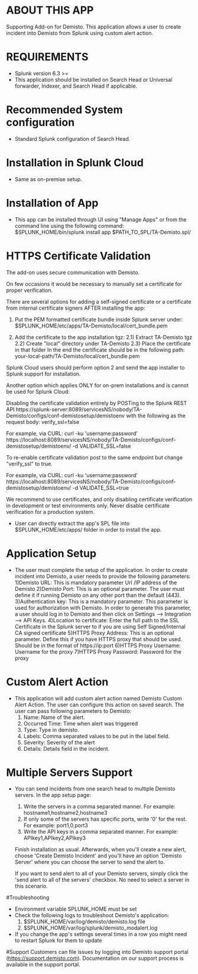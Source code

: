 
# ABOUT THIS APP

Supporting Add-on for Demisto. This application allows a user to create incident into Demisto from Splunk using custom alert action.

# REQUIREMENTS

* Splunk version 6.3 >=
* This application should be installed on Search Head or Universal forwarder, Indexer, and Search Head if applicable.

# Recommended System configuration
* Standard Splunk configuration of Search Head.

# Installation in Splunk Cloud
* Same as on-premise setup.

# Installation of App

* This app can be installed through UI using "Manage Apps" or from the command line using the following command:
$SPLUNK_HOME/bin/splunk install app $PATH_TO_SPL/TA-Demisto.spl/

# HTTPS Certificate Validation

The add-on uses secure communication with Demisto.

On few occasions it would be necessary to manually set a certificate for proper verification.

There are several options for adding a self-signed certificate or a certificate from internal certificate signers AFTER
installing the app:

1) Put the PEM formatted certificate bundle inside Splunk server under:
$SPLUNK_HOME/etc/apps/TA-Demisto/local/cert_bundle.pem

2) Add the certificate to the app installation tgz:
    2.1) Extract TA-Demisto tgz
    2.2) Create "local" directory under TA-Demisto
    2.3) Place the certificate in that folder
    In the end the certificate should be in the following path:
    your-local-path/TA-Demisto/local/cert_bundle.pem

Splunk Cloud users should perform option 2 and send the app installer to Splunk support for installation.

Another option which applies ONLY for on-prem installations and is cannot be used for Splunk Cloud:

Disabling the certificate validation entirely by POSTing to the Splunk REST API
https://splunk-server:8089/servicesNS/nobody/TA-Demisto/configs/conf-demistosetup/demistoenv
with the following as the request body:
verify_ssl=false

For example, via CURL:
curl -ku 'username:password' https://localhost:8089/servicesNS/nobody/TA-Demisto/configs/conf-demistosetup/demistoenv/ -d VALIDATE_SSL=false

To re-enable certificate validation post to the same endpoint but change "verify_ssl" to true.

For example, via CURL:
curl -ku 'username:password' https://localhost:8089/servicesNS/nobody/TA-Demisto/configs/conf-demistosetup/demistoenv/ -d VALIDATE_SSL=true

We recommend to use certificates, and only disabling certificate verification in development
or test environments only. Never disable certificate verification for a production system.

* User can directly extract the app's SPL file into $SPLUNK_HOME/etc/apps/ folder in order to install the app.

# Application Setup
* The user must complete the setup of the application. In order to create incident into Demisto, a user needs to provide the following parameters:
    1)Demisto URL: This is mandatory parameter Url /IP address of the Demisto
    2)Demisto Port: This is an optional parameter. The user must define it if running Demisto on any other port than the default (443).
    3)Authentication key: This is a mandatory parameter. This parameter is used for authorization with Demisto. In order to generate this parameter,
      a user should log in to Demisto and then click on Settings --> Integration --> API Keys.
    4)Location to certificate: Enter the full path to the SSL Certificate in the Splunk server to if you are using Self Signed/Internal CA signed certificate
    5)HTTPS Proxy Address: This is an optional parameter. Define this if you have HTTPS proxy that should be used. Should be in the format of https://ip:port
    6)HTTPS Proxy Username: Username for the proxy
    7)HTTPS Proxy Password: Password for the proxy

# Custom Alert Action
* This application will add custom alert action named Demisto Custom Alert Action. The user can configure this action on saved search. The user can pass following parameters to Demisto:
    1) Name: Name of the alert.
    2) Occurred Time: Time when alert was triggered
    3) Type: Type in demisto.
    4) Labels: Comma separated values to be put in the label field.
    5) Severity: Severity of the alert
    6) Details: Details field in the incident.

# Multiple Servers Support
* You can send incidents from one search head to multiple Demisto servers. In the app setup page:
  1) Write the servers in a comma separated manner. For example: hostname1,hostname2,hostname3
  2) If only some of the servers has specific ports, write '0' for the rest. For example: port1,0,port3
  3) Write the API keys in a comma separated manner. For example: APIkey1,APIkey2,APIkey3

  Finish installation as usual.
  Afterwards, when you'll create a new alert, choose 'Create Demisto Incident' and you'll have an option 'Demisto Server' where you can choose the server to send the alert to.

  If you want to send alert to all of your Demisto servers, simply click the 'send alert to all of the servers' checkbox. No need to select a server in this scenario.

#Troubleshooting
* Environment variable SPLUNK_HOME must be set
* Check the following logs to troubleshoot Demisto's application:
    1) $SPLUNK_HOME/var/log/demisto/demisto.log file
    2) $SPLUNK_HOME/var/log/splunk/demisto_modalert.log
* If you change the app's settings several times in a row you might need to restart Splunk for them to update

#Support
Customers can file issues by logging into Demisto support portal (https://support.demisto.com).
Documentation on our support process is available in the support portal. 
